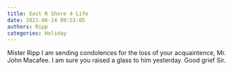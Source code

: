 ```yaml
---
title: East R Shore 4 Life
date: 2021-06-24 09:53:05
authors: Ripp
categories: Holiday
---
```


 Mister Ripp I am sending condolences for the loss of your acquaintence, Mr. John Macafee. I am sure you raised a glass to him yesterday. Good grief Sir.